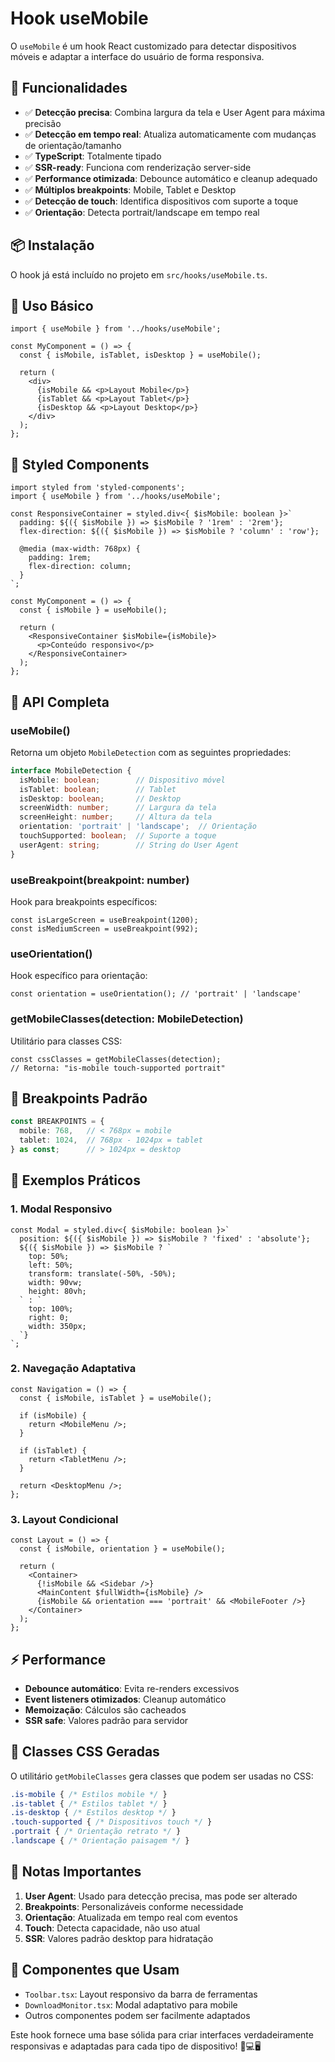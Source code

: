 # Hook useMobile

O `useMobile` é um hook React customizado para detectar dispositivos móveis e adaptar a interface do usuário de forma responsiva.

## 🚀 Funcionalidades

- ✅ **Detecção precisa**: Combina largura da tela e User Agent para máxima precisão
- ✅ **Detecção em tempo real**: Atualiza automaticamente com mudanças de orientação/tamanho
- ✅ **TypeScript**: Totalmente tipado
- ✅ **SSR-ready**: Funciona com renderização server-side
- ✅ **Performance otimizada**: Debounce automático e cleanup adequado
- ✅ **Múltiplos breakpoints**: Mobile, Tablet e Desktop
- ✅ **Detecção de touch**: Identifica dispositivos com suporte a toque
- ✅ **Orientação**: Detecta portrait/landscape em tempo real

## 📦 Instalação

O hook já está incluído no projeto em `src/hooks/useMobile.ts`.

## 🎯 Uso Básico

```tsx
import { useMobile } from '../hooks/useMobile';

const MyComponent = () => {
  const { isMobile, isTablet, isDesktop } = useMobile();

  return (
    <div>
      {isMobile && <p>Layout Mobile</p>}
      {isTablet && <p>Layout Tablet</p>}
      {isDesktop && <p>Layout Desktop</p>}
    </div>
  );
};
```

## 🎨 Styled Components

```tsx
import styled from 'styled-components';
import { useMobile } from '../hooks/useMobile';

const ResponsiveContainer = styled.div<{ $isMobile: boolean }>`
  padding: ${({ $isMobile }) => $isMobile ? '1rem' : '2rem'};
  flex-direction: ${({ $isMobile }) => $isMobile ? 'column' : 'row'};
  
  @media (max-width: 768px) {
    padding: 1rem;
    flex-direction: column;
  }
`;

const MyComponent = () => {
  const { isMobile } = useMobile();

  return (
    <ResponsiveContainer $isMobile={isMobile}>
      <p>Conteúdo responsivo</p>
    </ResponsiveContainer>
  );
};
```

## 🔧 API Completa

### useMobile()

Retorna um objeto `MobileDetection` com as seguintes propriedades:

```typescript
interface MobileDetection {
  isMobile: boolean;        // Dispositivo móvel
  isTablet: boolean;        // Tablet
  isDesktop: boolean;       // Desktop
  screenWidth: number;      // Largura da tela
  screenHeight: number;     // Altura da tela
  orientation: 'portrait' | 'landscape';  // Orientação
  touchSupported: boolean;  // Suporte a toque
  userAgent: string;        // String do User Agent
}
```

### useBreakpoint(breakpoint: number)

Hook para breakpoints específicos:

```tsx
const isLargeScreen = useBreakpoint(1200);
const isMediumScreen = useBreakpoint(992);
```

### useOrientation()

Hook específico para orientação:

```tsx
const orientation = useOrientation(); // 'portrait' | 'landscape'
```

### getMobileClasses(detection: MobileDetection)

Utilitário para classes CSS:

```tsx
const cssClasses = getMobileClasses(detection);
// Retorna: "is-mobile touch-supported portrait"
```

## 📱 Breakpoints Padrão

```typescript
const BREAKPOINTS = {
  mobile: 768,   // < 768px = mobile
  tablet: 1024,  // 768px - 1024px = tablet
} as const;      // > 1024px = desktop
```

## 🎯 Exemplos Práticos

### 1. Modal Responsivo

```tsx
const Modal = styled.div<{ $isMobile: boolean }>`
  position: ${({ $isMobile }) => $isMobile ? 'fixed' : 'absolute'};
  ${({ $isMobile }) => $isMobile ? `
    top: 50%;
    left: 50%;
    transform: translate(-50%, -50%);
    width: 90vw;
    height: 80vh;
  ` : `
    top: 100%;
    right: 0;
    width: 350px;
  `}
`;
```

### 2. Navegação Adaptativa

```tsx
const Navigation = () => {
  const { isMobile, isTablet } = useMobile();
  
  if (isMobile) {
    return <MobileMenu />;
  }
  
  if (isTablet) {
    return <TabletMenu />;
  }
  
  return <DesktopMenu />;
};
```

### 3. Layout Condicional

```tsx
const Layout = () => {
  const { isMobile, orientation } = useMobile();
  
  return (
    <Container>
      {!isMobile && <Sidebar />}
      <MainContent $fullWidth={isMobile} />
      {isMobile && orientation === 'portrait' && <MobileFooter />}
    </Container>
  );
};
```

## ⚡ Performance

- **Debounce automático**: Evita re-renders excessivos
- **Event listeners otimizados**: Cleanup automático
- **Memoização**: Cálculos são cacheados
- **SSR safe**: Valores padrão para servidor

## 🎨 Classes CSS Geradas

O utilitário `getMobileClasses` gera classes que podem ser usadas no CSS:

```css
.is-mobile { /* Estilos mobile */ }
.is-tablet { /* Estilos tablet */ }
.is-desktop { /* Estilos desktop */ }
.touch-supported { /* Dispositivos touch */ }
.portrait { /* Orientação retrato */ }
.landscape { /* Orientação paisagem */ }
```

## 📝 Notas Importantes

1. **User Agent**: Usado para detecção precisa, mas pode ser alterado
2. **Breakpoints**: Personalizáveis conforme necessidade
3. **Orientação**: Atualizada em tempo real com eventos
4. **Touch**: Detecta capacidade, não uso atual
5. **SSR**: Valores padrão desktop para hidratação

## 🔗 Componentes que Usam

- `Toolbar.tsx`: Layout responsivo da barra de ferramentas
- `DownloadMonitor.tsx`: Modal adaptativo para mobile
- Outros componentes podem ser facilmente adaptados

Este hook fornece uma base sólida para criar interfaces verdadeiramente responsivas e adaptadas para cada tipo de dispositivo! 📱💻🖥️
